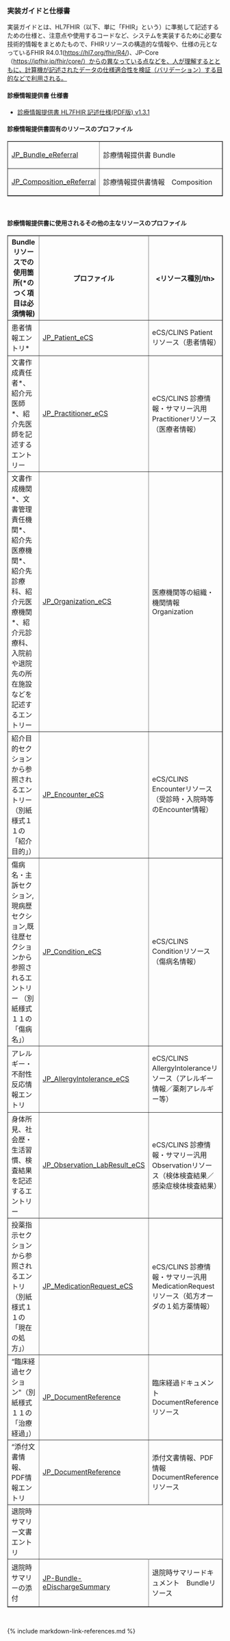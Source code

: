 

### 実装ガイドと仕様書

実装ガイドとは、HL7FHIR（以下、単に「FHIR」という）に準拠して記述するための仕様と、注意点や使用するコードなど、システムを実装するために必要な技術的情報をまとめたもので、FHIRリソースの構造的な情報や、仕様の元となっているFHIR R4.0.1(https://hl7.org/fhir/R4/)、JP-Core（https://jpfhir.jp/fhir/core/）からの異なっている点などを、人が理解するとともに、計算機が記述されたデータの仕様適合性を検証（バリデーション）する目的などで利用される。


#### 診療情報提供書 仕様書

  - [診療情報提供書 HL7FHIR 記述仕様(PDF版) v1.3.1](https://std.jpfhir.jp/stddoc/eReferralFHIR_v131.pdf)

#### 診療情報提供書固有のリソースのプロファイル

<table border="1"  style="border-collapse: collapse">
      <col style="width:20%"/>
         <tr>
            <td style="column-width:30%" border="1"  style="border-collapse: collapse">
               <a href="StructureDefinition-JP-Bundle-eReferral.html" title="StructureDefinition/JP-Bundle-eReferral">JP_Bundle_eReferral</a>
            </td>
            <td>
<p>診療情報提供書 Bundle</p>
</td>
         </tr>
         <tr>
            <td border="1"  style="border-collapse: collapse column-width:30%">
               <a href="StructureDefinition-JP-Composition-eReferral.html" title="StructureDefinition/JP-Composition-eReferral">JP_Composition_eReferral</a>
            </td>
            <td>
<p>診療情報提供書情報　Composition</p>
</td>
</table>
<br>

#### 診療情報提供書に使用されるその他の主なリソースのプロファイル

<table border="1"  style="border-collapse: collapse">
<tr><th>Bundleリソースでの使用箇所(*のつく項目は必須情報)</th><th>プロファイル</th><th><リソース種別/th></tr>

<tr><td border="1"   style="border-collapse: collapse column-width:30%">患者情報エントリ*</td>
<td  border="1"  style="border-collapse: collapse column-width:30%">
               <a href="https://jpfhir.jp/fhir/eCS/ig/StructureDefinition-JP-Patient-eCS.html" title="StructureDefinition/JP-Patient-eCS">JP_Patient_eCS</a>
            </td>
            <td  border="1"  style="border-collapse: collapse column-width:30%">
<p>eCS/CLINS Patientリソース（患者情報）</p>
</td>
</tr>

<tr><td   border="1"  style="border-collapse: collapse column-width:30%">文書作成責任者*、紹介元医師*、紹介先医師を記述するエントリー</td>
            <td  border="1"  style="border-collapse: collapse column-width:30%">
               <a href="https://jpfhir.jp/fhir/eCS/ig/StructureDefinition-JP-Practitioner-eCS.html" title="StructureDefinition/JP-Practitioner-eCS">JP_Practitioner_eCS</a>
            </td>
            <td>
<p>eCS/CLINS 診療情報・サマリー汎用 Practitionerリソース（医療者情報）</p>
</td>
</tr>
<tr><td   border="1"  style="border-collapse: collapse column-width:30%">文書作成機関*、文書管理責任機関*、紹介先医療機関*、紹介先診療科、紹介元医療機関*、紹介元診療科、入院前や退院先の所在施設などを記述するエントリー</td>
            <td   border="1"  style="border-collapse: collapse column-width:30%">
               <a href="StructureDefinition-JP-Organization-eCS.html" title="StructureDefinition/JP-Organization-eCS">JP_Organization_eCS</a>
            </td>
            <td>
<p>医療機関等の組織・機関情報　Organization</p>
</td>
</tr>


<tr><td   border="1"  style="border-collapse: collapse column-width:30%">紹介目的セクションから参照されるエントリー
（別紙様式１１の「紹介目的」）</td>
<td style="column-width:30%">
               <a href="https://jpfhir.jp/fhir/eCS/ig/StructureDefinition-JP-Encounter-eCS.html" title="StructureDefinition/JP-Encounter-eCS">JP_Encounter_eCS</a>
            </td>
            <td>
<p>eCS/CLINS Encounterリソース（受診時・入院時等のEncounter情報）</p>
</td>
</tr>

<tr><td   border="1"  style="border-collapse: collapse column-width:30%">傷病名・主訴セクション,現病歴セクション,既往歴セクションから参照されるエントリー
（別紙様式１１の「傷病名」）</td>
<td style="column-width:30%">
               <a href="https://jpfhir.jp/fhir/eCS/ig/StructureDefinition-JP-Condition-eCS.html" title="StructureDefinition/JP-Condition-eCS">JP_Condition_eCS</a>
            </td>
            <td>
<p>eCS/CLINS Conditionリソース（傷病名情報）</p>
</td>
</tr>


<tr><td   border="1"  style="border-collapse: collapse column-width:30%">アレルギー・不耐性反応情報エントリ</td>
<td style="column-width:30%">
               <a href="StructureDefinition-JP-AllergyIntolerance-eCS.html" title="StructureDefinition/JP-AllergyIntolerance-eCS">JP_AllergyIntolerance_eCS</a>
            </td>
            <td>
<p>eCS/CLINS AllergyIntoleranceリソース（アレルギー情報／薬剤アレルギー等）</p>
</td>
</tr>


<tr><td style="column-width:30%">身体所見、社会歴・生活習慣、検査結果を記述するエントリー</td>
<td style="column-width:30%">
               <a href="https://jpfhir.jp/fhir/eCS/ig/StructureDefinition-JP-Observation-LabResult-eCS.html" title="StructureDefinition/JP-Observation-LabResult-eCS">JP_Observation_LabResult_eCS</a>
            </td>
            <td>
<p>eCS/CLINS 診療情報・サマリー汎用 Observationリソース（検体検査結果／感染症検体検査結果）</p>
</td>
</tr>

<tr><td style="column-width:30%">投薬指示セクションから参照されるエントリ（別紙様式１１の「現在の処方」）</td>
<td style="column-width:30%">
               <a href="https://jpfhir.jp/fhir/eCS/ig/StructureDefinition-JP-MedicationRequest-eCS.html" title="StructureDefinition/JP-MedicationRequest-eCS">JP_MedicationRequest_eCS</a>
            </td>
            <td>
<p>eCS/CLINS 診療情報・サマリー汎用 MedicationRequestリソース（処方オーダの１処方薬情報）</p>
</td>
</tr>


<tr><td style="column-width:30%">“臨床経過セクション"（別紙様式１１の「治療経過」）</td>
<td style="column-width:30%">
               <a href="https://jpfhir.jp/fhir/core/1.1.2/StructureDefinition-JP-DocumentReference.html" title="StructureDefinition/JP-DocumentReference">JP_DocumentReference</a>
            </td>
            <td>
<p>臨床経過ドキュメント　DocumentReferenceリソース</p>
</td>
</tr>

<tr><td style="column-width:30%">“添付文書情報、PDF情報エントリ</td>
<td style="column-width:30%">
               <a href="https://jpfhir.jp/fhir/core/1.1.2/StructureDefinition-JP-DocumentReference.html" title="StructureDefinition/JP-DocumentReference">JP_DocumentReference</a>
            </td>
            <td>
<p>添付文書情報、PDF情報　DocumentReferenceリソース</p>
</td>
</tr>

<tr><td style="column-width:30%">退院時サマリー文書エントリ</td>
</tr><tr><td style="column-width:30%">退院時サマリーの添付</td>
<td style="column-width:30%">
               <a href="https://jpfhir.jp/fhir/core/1.1.2/StructureDefinition-JP-DocumentReference.html" title="StructureDefinition/JP-Bundle-eDischargeSummary">JP-Bundle-eDischargeSummary</a>
            </td>
            <td>
<p>退院時サマリードキュメント　Bundleリソース</p>
</td>
</tr>

   </table>
<br>



{% include markdown-link-references.md %}